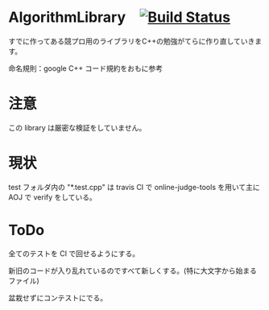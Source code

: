 # AlgorithmLibrary　[![Build Status](https://travis-ci.org/YanagiAyame/AlgorithmLibrary.svg?branch=master)](https://travis-ci.org/YanagiAyame/AlgorithmLibrary)

すでに作ってある競プロ用のライブラリをC++の勉強がてらに作り直していきます。

命名規則：google C++ コード規約をおもに参考

# 注意

この library は厳密な検証をしていません。

# 現状

test フォルダ内の "*.test.cpp" は travis CI で online-judge-tools を用いて主に AOJ で verify をしている。

# ToDo

全てのテストを CI で回せるようにする。

新旧のコードが入り乱れているのですべて新しくする。(特に大文字から始まるファイル)

盆栽せずにコンテストにでる。